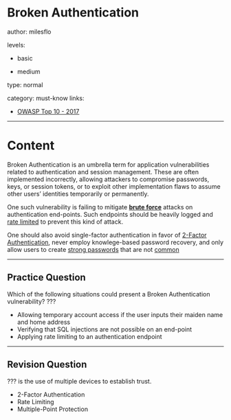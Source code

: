 # Broken Authentication
author: milesflo

levels:

  - basic

  - medium

type: normal

category: must-know
links:

  - [OWASP Top 10 - 2017](https://www.owasp.org/images/7/72/OWASP_Top_10-2017_%28en%29.pdf.pdf)

---
# Content

Broken Authentication is an umbrella term for application vulnerabilities related to authentication and session management. These are often implemented incorrectly, allowing attackers to compromise passwords, keys, or session tokens, or to exploit other implementation flaws to assume other users’ identities temporarily or permanently.

One such vulnerability is failing to mitigate [**brute force**](https://en.wikipedia.org/wiki/Brute-force_attack) attacks on authentication end-points. Such endpoints should be heavily logged and [rate limited](https://en.wikipedia.org/wiki/Rate_limiting) to prevent this kind of attack. 

One should also avoid single-factor authentication in favor of [2-Factor Authentication](https://www.securenvoy.com/two-factor-authentication/what-is-2fa.shtm), never employ knowlege-based password recovery, and only allow users to create [strong passwords](https://www.howtogeek.com/195430/how-to-create-a-strong-password-and-remember-it/) that are not [common](https://github.com/danielmiessler/SecLists/blob/master/Passwords/500-worst-passwords.txt)

---
## Practice Question

Which of the following situations could present a Broken Authentication vulnerability?
???

* Allowing temporary account access if the user inputs their maiden name and home address
* Verifying that SQL injections are not possible on an end-point
* Applying rate limiting to an authentication endpoint

---
## Revision Question

??? is the use of multiple devices to establish trust.

* 2-Factor Authentication
* Rate Limiting
* Multiple-Point Protection
